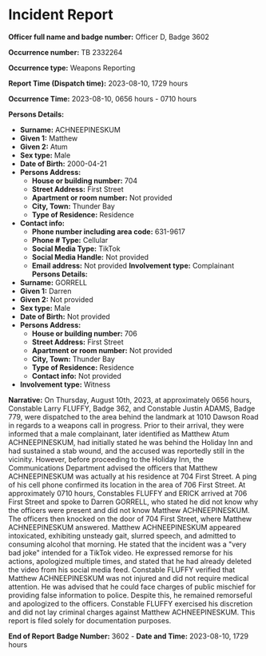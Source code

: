 # Incident Report

**Officer full name and badge number:** Officer D, Badge 3602

**Occurrence number:** TB 2332264

**Occurrence type:** Weapons Reporting

**Report Time (Dispatch time):** 2023-08-10, 1729 hours

**Occurrence Time:** 2023-08-10, 0656 hours - 0710 hours

**Persons Details:**

- **Surname:** ACHNEEPINESKUM
- **Given 1:** Matthew
- **Given 2:** Atum
- **Sex type:** Male
- **Date of Birth:** 2000-04-21
- **Persons Address:**
  - **House or building number:** 704
  - **Street Address:** First Street
  - **Apartment or room number:** Not provided
  - **City, Town:** Thunder Bay
  - **Type of Residence:** Residence
- **Contact info:**
  - **Phone number including area code:** 631-9617
  - **Phone # Type:** Cellular
  - **Social Media Type:** TikTok
  - **Social Media Handle:** Not provided
  - **Email address:** Not provided
**Involvement type:** Complainant
**Persons Details:**
- **Surname:** GORRELL
- **Given 1:** Darren
- **Given 2:** Not provided
- **Sex type:** Male
- **Date of Birth:** Not provided
- **Persons Address:**
  - **House or building number:** 706
  - **Street Address:** First Street
  - **Apartment or room number:** Not provided
  - **City, Town:** Thunder Bay
  - **Type of Residence:** Residence
  - **Contact info:** Not provided
- **Involvement type:** Witness

**Narrative:**
On Thursday, August 10th, 2023, at approximately 0656 hours, Constable Larry FLUFFY, Badge 362, and Constable Justin ADAMS, Badge 779, were dispatched to the area behind the landmark at 1010 Dawson Road in regards to a weapons call in progress. Prior to their arrival, they were informed that a male complainant, later identified as Matthew Atum ACHNEEPINESKUM, had initially stated he was behind the Holiday Inn and had sustained a stab wound, and the accused was reportedly still in the vicinity.
However, before proceeding to the Holiday Inn, the Communications Department advised the officers that Matthew ACHNEEPINESKUM was actually at his residence at 704 First Street. A ping of his cell phone confirmed its location in the area of 706 First Street.
At approximately 0710 hours, Constables FLUFFY and ERICK arrived at 706 First Street and spoke to Darren GORRELL, who stated he did not know why the officers were present and did not know Matthew ACHNEEPINESKUM. The officers then knocked on the door of 704 First Street, where Matthew ACHNEEPINESKUM answered.
Matthew ACHNEEPINESKUM appeared intoxicated, exhibiting unsteady gait, slurred speech, and admitted to consuming alcohol that morning. He stated that the incident was a "very bad joke" intended for a TikTok video. He expressed remorse for his actions, apologized multiple times, and stated that he had already deleted the video from his social media feed.
Constable FLUFFY verified that Matthew ACHNEEPINESKUM was not injured and did not require medical attention. He was advised that he could face charges of public mischief for providing false information to police. Despite this, he remained remorseful and apologized to the officers.
Constable FLUFFY exercised his discretion and did not lay criminal charges against Matthew ACHNEEPINESKUM. This report is filed solely for documentation purposes.

**End of Report**
**Badge Number:** 3602 - **Date and Time:** 2023-08-10, 1729 hours
